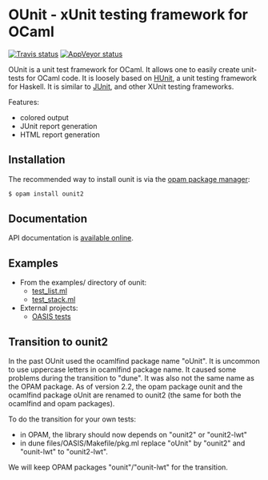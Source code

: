 OUnit - xUnit testing framework for OCaml
=========================================================================

[![Travis status][travis-img]][travis]
[![AppVeyor status][appveyor-img]][appveyor]

OUnit is a unit test framework for OCaml. It allows one to easily create
unit-tests for OCaml code. It is loosely based on [HUnit], a unit testing
framework for Haskell. It is similar to [JUnit], and other XUnit testing
frameworks.

Features:
- colored output
- JUnit report generation
- HTML report generation

[HUnit]:          http://hunit.sourceforge.net/
[JUnit]:          http://junit.org/
[travis]:         https://travis-ci.org/gildor478/ounit
[travis-img]:     https://travis-ci.org/gildor478/ounit.svg?branch=master
[appveyor]:       https://ci.appveyor.com/project/gildor478/ounit
[appveyor-img]:   https://ci.appveyor.com/api/projects/status/g86mhhc0dda25llx/branch/master?svg=true
[opam]:           https://opam.ocaml.org

Installation
------------

The recommended way to install ounit is via the [opam package manager][opam]:

```sh
$ opam install ounit2
```

Documentation
-------------

API documentation is
[available online](https://gildor478.github.io/ounit).

Examples
--------

* From the examples/ directory of ounit:
  * [test_list.ml](examples/test_list.ml)
  * [test_stack.ml](examples/test_stack.ml)
* External projects:
  * [OASIS tests](https://github.com/ocaml/oasis/tree/master/test)

Transition to ounit2
--------------------

In the past OUnit used the ocamlfind package name "oUnit". It is uncommon to
use uppercase letters in ocamlfind package name. It caused some problems during
the transition to "dune". It was also not the same name as the OPAM package. As
of version 2.2, the opam package ounit and the ocamlfind package oUnit are
renamed to ounit2 (the same for both the ocamlfind and opam packages).

To do the transition for your own tests:
* in OPAM, the library should now depends on "ounit2" or "ounit2-lwt"
* in dune files/OASIS/Makefile/pkg.ml replace "oUnit" by "ounit2" and
  "ounit-lwt" to "ounit2-lwt".

We will keep OPAM packages "ounit"/"ounit-lwt" for the transition.
